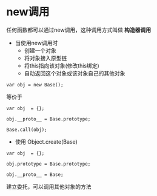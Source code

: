 # new调用

任何函数都可以通过new调用，这种调用方式叫做 **构造器调用**

- 当使用new调用时
    - 创建一个对象
    - 将对象接入原型链
    - 将this指向该对象(修改this绑定)
    - 自动返回这个对象或该对象自己的其他对象
  
`var obj = new Base();`

等价于

`var obj  = {};`

`obj.__proto__ = Base.prototype;`

`Base.call(obj);`

- 使用 Object.create(Base)
  
`var obj  = {};`

`obj.prototype = Base.prototype;`

`obj.__proto__ = Base;`

建立委托，可以调用其他对象的方法